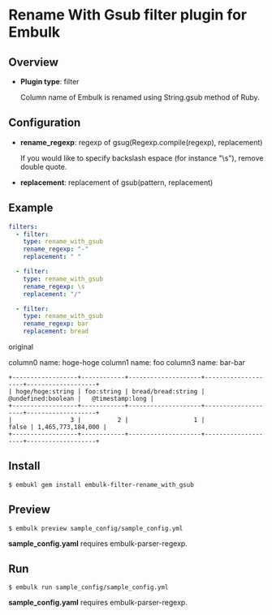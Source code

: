 # Rename With Gsub filter plugin for Embulk

## Overview

* **Plugin type**: filter

  Column name of Embulk is renamed using String.gsub method of Ruby.

## Configuration

- **rename_regexp**: regexp of gsug(Regexp.compile(regexp), replacement)

  If you would like to specify backslash espace (for instance "\s"), remove double quote.

- **replacement**: replacement of gsub(pattern, replacement)


## Example

```yaml
filters:
  - filter:
    type: rename_with_gsub
    rename_regexp: "-"
    replacement: " "

  - filter:
    type: rename_with_gsub
    rename_regexp: \s
    replacement: "/"

  - filter:
    type: rename_with_gsub
    rename_regexp: bar
    replacement: bread
```

original

column0 name: hoge-hoge
column1 name: foo
column3 name: bar-bar

```
+------------------+------------+--------------------+--------------------+-------------------+
| hoge/hoge:string | foo:string | bread/bread:string | @undefined:boolean |   @timestamp:long |
+------------------+------------+--------------------+--------------------+-------------------+
|                3 |          2 |                  1 |              false | 1,465,773,184,000 |
+------------------+------------+--------------------+--------------------+-------------------+
```

## Install
```
$ embukl gem install embulk-filter-rename_with_gsub
```

## Preview

```
$ embulk preview sample_config/sample_config.yml
```

**sample_config.yaml** requires embulk-parser-regexp.

## Run

```
$ embulk run sample_config/sample_config.yml
```

**sample_config.yaml** requires embulk-parser-regexp.
